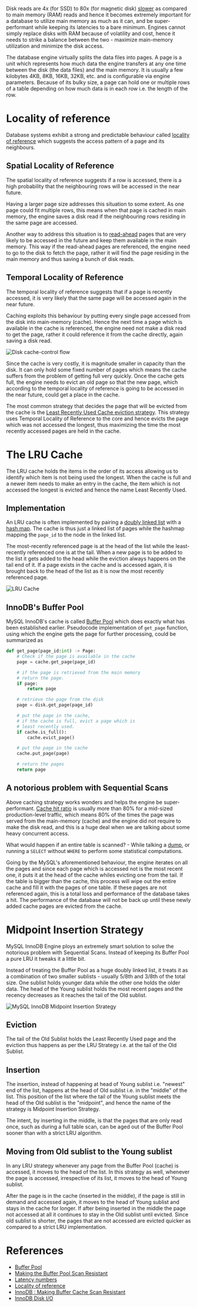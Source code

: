 Disk reads are 4x (for SSD) to 80x (for magnetic disk) [slower](https://gist.github.com/hellerbarde/2843375) as compared to main memory (RAM) reads and hence it becomes extremely important for a database to utilize main memory as much as it can, and be super-performant while keeping its latencies to a bare minimum. Engines cannot simply replace disks with RAM because of volatility and cost, hence it needs to strike a balance between the two - maximize main-memory utilization and minimize the disk access.

The database engine virtually splits the data files into pages. A page is a unit which represents how much data the engine transfers at any one time between the disk (the data files) and the main memory. It is usually a few kilobytes 4KB, 8KB, 16KB, 32KB, etc. and is configurable via engine parameters. Because of its bulky size, a page can hold one or multiple rows of a table depending on how much data is in each row i.e. the length of the row.

# Locality of reference
Database systems exhibit a strong and predictable behaviour called [locality of reference](https://en.wikipedia.org/wiki/Locality_of_reference) which suggests the access pattern of a page and its neighbours.

## Spatial Locality of Reference
The spatial locality of reference suggests if a row is accessed, there is a high probability that the neighbouring rows will be accessed in the near future.

Having a larger page size addresses this situation to some extent. As one page could fit multiple rows, this means when that page is cached in main memory, the engine saves a disk read if the neighbouring rows residing in the same page are accessed.

Another way to address this situation is to [read-ahead](https://dev.mysql.com/doc/refman/8.0/en/innodb-disk-io.html) pages that are very likely to be accessed in the future and keep them available in the main memory. This way if the read-ahead pages are referenced, the engine need to go to the disk to fetch the page, rather it will find the page residing in the main memory and thus saving a bunch of disk reads.

## Temporal Locality of Reference
The temporal locality of reference suggests that if a page is recently accessed, it is very likely that the same page will be accessed again in the near future.

Caching exploits this behaviour by putting every single page accessed from the disk into main-memory (cache). Hence the next time a page which is available in the cache is referenced, the engine need not make a disk read to get the page, rather it could reference it from the cache directly, again saving a disk read.

![Disk cache-control flow](https://user-images.githubusercontent.com/4745789/80286313-4e57e680-8748-11ea-88c2-dcb67f6ac566.png)

Since the cache is very costly, it is magnitude smaller in capacity than the disk. It can only hold some fixed number of pages which means the cache suffers from the problem of getting full very quickly. Once the cache gets full, the engine needs to evict an old page so that the new page, which according to the temporal locality of reference is going to be accessed in the near future, could get a place in the cache.

The most common strategy that decides the page that will be evicted from the cache is the [Least Recently Used Cache eviction strategy](https://en.wikipedia.org/wiki/Cache_replacement_policies#Least_recently_used_(LRU)). This strategy uses Temporal Locality of Reference to the core and hence evicts the page which was not accessed the longest, thus maximizing the time the most recently accessed pages are held in the cache.

# The LRU Cache
The LRU cache holds the items in the order of its access allowing us to identify which item is not being used the longest. When the cache is full and a newer item needs to make an entry in the cache, the item which is not accessed the longest is evicted and hence the name Least Recently Used.

## Implementation
An LRU cache is often implemented by pairing a [doubly linked list](https://en.wikipedia.org/wiki/Doubly_linked_list) with a [hash map](https://en.wikipedia.org/wiki/Hash_table). The cache is thus just a linked list of pages while the hashmap mapping the `page_id` to the node in the linked list.

The most-recently referenced page is at the head of the list while the least-recently referenced one is at the tail. When a new page is to be added to the list it gets added to the head while the eviction always happens on the tail end of it. If a page exists in the cache and is accessed again, it is brought back to the head of the list as it is now the most recently referenced page.

![LRU Cache](https://user-images.githubusercontent.com/4745789/80288324-d7751a80-8754-11ea-96ab-6a8e25730bff.png)

## InnoDB's Buffer Pool
MySQL InnoDB's cache is called [Buffer Pool](https://dev.mysql.com/doc/refman/8.0/en/innodb-buffer-pool.html) which does exactly what has been established earlier. Pseudocode implementation of `get_page` function, using which the engine gets the page for further processing, could be summarized as

```py
def get_page(page_id:int) -> Page:
    # Check if the page is available in the cache
    page = cache.get_page(page_id)

    # if the page is retrieved from the main memory
    # return the page.
    if page:
        return page

    # retrieve the page from the disk
    page = disk.get_page(page_id)

    # put the page in the cache,
    # if the cache is full, evict a page which is
    # least recently used.
    if cache.is_full():
        cache.evict_page()

    # put the page in the cache
    cache.put_page(page)

    # return the pages
    return page
```

## A notorious problem with Sequential Scans
Above caching strategy works wonders and helps the engine be super-performant. [Cache hit ratio](https://www.stix.id.au/wiki/Cache_Hit_Ratio) is usually more than 80% for a mid-sized production-level traffic, which means 80% of the times the page was served from the main-memory (cache) and the engine did not require to make the disk read, and this is a huge deal when we are talking about some heavy concurrent access.

What would happen if an entire table is scanned? - While talking a [dump]((https://dev.mysql.com/doc/refman/8.0/en/mysqldump.html)), or running a `SELECT` without `WHERE` to perform some statistical computations.

Going by the MySQL's aforementioned behaviour, the engine iterates on all the pages and since each page which is accessed not is the most recent one, it puts it at the head of the cache whiles evicting one from the tail. If the table is bigger than the cache, this process will wipe out the entire cache and fill it with the pages of one table. If these pages are not referenced again, this is a total loss and performance of the database takes a hit. The performance of the database will not be back up until these newly added cache pages are evicted from the cache.

# Midpoint Insertion Strategy
MySQL InnoDB Engine ploys an extremely smart solution to solve the notorious problem with Sequential Scans. Instead of keeping its Buffer Pool a pure LRU it tweaks it a little bit.

Instead of treating the Buffer Pool as a huge doubly linked list, it treats it as a combination of two smaller sublists - usually 5/8th and 3/8th of the total size. One sublist holds younger data while the other one holds the older data. The head of the Young sublist holds the most recent pages and the recency decreases as it reaches the tail of the Old sublist.

![MySQL InnoDB Midpoint Insertion Strategy](https://user-images.githubusercontent.com/4745789/80299447-138a9880-87b2-11ea-9b0a-888e0ccf4b49.png)

## Eviction
The tail of the Old Sublist holds the Least Recently Used page and the eviction thus happens as per the LRU Strategy i.e. at the tail of the Old Sublist.

## Insertion
The insertion, instead of happening at head of Young sublist i.e. "newest" end of the list, happens at the head of Old sublist i.e. in the "middle" of the list. This position of the list where the tail of the Young sublist meets the head of the Old sublist is the "midpoint", and hence the name of the strategy is Midpoint Insertion Strategy.

The intent, by inserting in the middle, is that the pages that are only read once, such as during a full table scan, can be aged out of the Buffer Pool sooner than with a strict LRU algorithm.

## Moving from Old sublist to the Young sublist
In any LRU strategy whenever any page from the Buffer Pool (cache) is accessed, it moves to the head of the list. In this strategy as well, whenever the page is accessed, irrespective of its list, it moves to the head of Young sublist.

After the page is in the cache (inserted in the middle), if the page is still in demand and accessed again, it moves to the head of Young sublist and stays in the cache for longer. If after being inserted in the middle the page not accessed at all it continues to stay in the Old sublist until evicted. Since old sublist is shorter, the pages that are not accessed are evicted quicker as compared to a strict LRU implementation.

# References
 - [Buffer Pool](https://dev.mysql.com/doc/refman/8.0/en/innodb-buffer-pool.html)
 - [Making the Buffer Pool Scan Resistant](https://dev.mysql.com/doc/refman/8.0/en/innodb-performance-midpoint_insertion.html)
 - [Latency numbers](https://gist.github.com/hellerbarde/2843375)
 - [Locality of reference](https://en.wikipedia.org/wiki/Locality_of_reference)
 - [InnoDB : Making Buffer Cache Scan Resistant](https://serge.frezefond.com/2009/12/innodb-making-buffer-cache-scan-resistant/)
 - [InnoDB Disk I/O](https://dev.mysql.com/doc/refman/8.0/en/innodb-disk-io.html)
